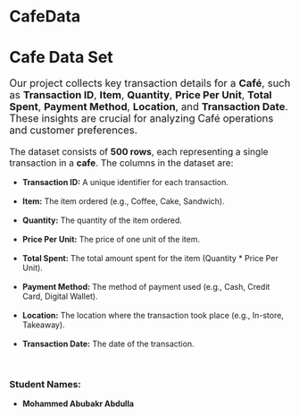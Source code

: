 # CafeData
<div>
    <h1>Cafe Data Set</h1>
    <p style="font-size:18px;">Our project collects key transaction details for a <b>Café</b>, such as <b>Transaction ID</b>, <b>Item</b>, <b>Quantity</b>, <b>Price Per Unit</b>, <b>Total Spent</b>, <b>Payment Method</b>, <b>Location</b>, and <b>Transaction Date</b>. These insights are crucial for analyzing Café operations and customer preferences.</p>
</div>
<div>
    <p style="font-size:16px;">The dataset consists of <b>500 rows</b>, each representing a single transaction in a <b>cafe</b>. The columns in the dataset are:</p>
    <ul style="font-size:14px;">
        <li><b>Transaction ID:</b> A unique identifier for each transaction.</li><br>
        <li><b>Item:</b> The item ordered (e.g., Coffee, Cake, Sandwich).</li><br>
        <li><b>Quantity:</b> The quantity of the item ordered.</li><br>
        <li><b>Price Per Unit:</b> The price of one unit of the item.</li><br>
        <li><b>Total Spent:</b> The total amount spent for the item (Quantity * Price Per Unit).</li><br>
        <li><b>Payment Method:</b> The method of payment used (e.g., Cash, Credit Card, Digital Wallet).</li><br>
        <li><b>Location:</b> The location where the transaction took place (e.g., In-store, Takeaway).</li><br>
        <li><b>Transaction Date:</b> The date of the transaction.</li>
    </ul>
    <br>
    <h3>Student Names:</h3>
    <ul style="font-size:14px;">
        <li><b>Mohammed Abubakr Abdulla</b></li><br>
       
   

